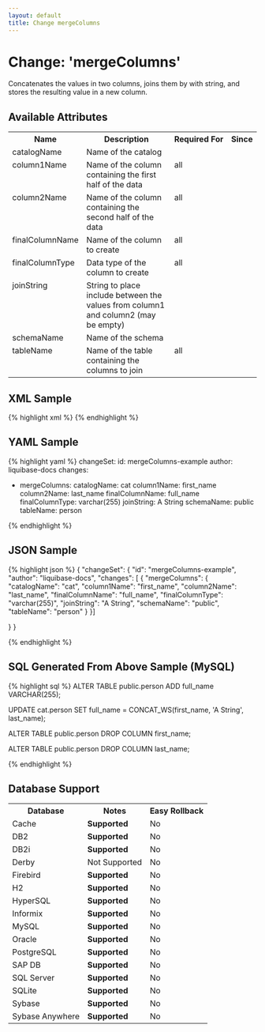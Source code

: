 ```yaml
---
layout: default
title: Change mergeColumns
---
```


<!-- ====================================================== -->
<!-- GENERATED BY ChangeDocGenerator DO NOT MODIFY MANUALLY -->
<!-- ====================================================== -->

# Change: 'mergeColumns'

Concatenates the values in two columns, joins them by with string, and stores the resulting value in a new column.

## Available Attributes ##

<table>
<tr><th>Name</th><th>Description</th><th>Required&nbsp;For</th><th>Since</th></tr>
<tr><td style='vertical-align: top'>catalogName</td><td>Name of the catalog</td><td style='vertical-align: top'></td><td style='vertical-align: top'></td></tr>
<tr><td style='vertical-align: top'>column1Name</td><td>Name of the column containing the first half of the data</td><td style='vertical-align: top'>all</td><td style='vertical-align: top'></td></tr>
<tr><td style='vertical-align: top'>column2Name</td><td>Name of the column containing the second half of the data</td><td style='vertical-align: top'>all</td><td style='vertical-align: top'></td></tr>
<tr><td style='vertical-align: top'>finalColumnName</td><td>Name of the column to create</td><td style='vertical-align: top'>all</td><td style='vertical-align: top'></td></tr>
<tr><td style='vertical-align: top'>finalColumnType</td><td>Data type of the column to create</td><td style='vertical-align: top'>all</td><td style='vertical-align: top'></td></tr>
<tr><td style='vertical-align: top'>joinString</td><td>String to place include between the values from column1 and column2 (may be empty)</td><td style='vertical-align: top'></td><td style='vertical-align: top'></td></tr>
<tr><td style='vertical-align: top'>schemaName</td><td>Name of the schema</td><td style='vertical-align: top'></td><td style='vertical-align: top'></td></tr>
<tr><td style='vertical-align: top'>tableName</td><td>Name of the table containing the columns to join</td><td style='vertical-align: top'>all</td><td style='vertical-align: top'></td></tr>
</table>

## XML Sample ##

{% highlight xml %}
<changeSet author="liquibase-docs" id="mergeColumns-example">
    <mergeColumns catalogName="cat"
            column1Name="first_name"
            column2Name="last_name"
            finalColumnName="full_name"
            finalColumnType="varchar(255)"
            joinString="A String"
            schemaName="public"
            tableName="person"/>
</changeSet>
{% endhighlight %}

## YAML Sample ##

{% highlight yaml %}
changeSet:
  id: mergeColumns-example
  author: liquibase-docs
  changes:
  - mergeColumns:
      catalogName: cat
      column1Name: first_name
      column2Name: last_name
      finalColumnName: full_name
      finalColumnType: varchar(255)
      joinString: A String
      schemaName: public
      tableName: person

{% endhighlight %}

## JSON Sample ##

{% highlight json %}
{
  "changeSet": {
    "id": "mergeColumns-example",
    "author": "liquibase-docs",
    "changes": [
      {
        "mergeColumns": {
          "catalogName": "cat",
          "column1Name": "first_name",
          "column2Name": "last_name",
          "finalColumnName": "full_name",
          "finalColumnType": "varchar(255)",
          "joinString": "A String",
          "schemaName": "public",
          "tableName": "person"
        }
      }]
    
  }
}

{% endhighlight %}

## SQL Generated From Above Sample (MySQL)

{% highlight sql %}
ALTER TABLE public.person ADD full_name VARCHAR(255);

UPDATE cat.person SET full_name = CONCAT_WS(first_name,
 'A String',
 last_name);

ALTER TABLE public.person DROP COLUMN first_name;

ALTER TABLE public.person DROP COLUMN last_name;


{% endhighlight %}

## Database Support

<table style='border:1;'>
<tr><th>Database</th><th>Notes</th><th>Easy Rollback</th></tr>
<tr><td>Cache</td><td><b>Supported</b></td><td>No</td></tr>
<tr><td>DB2</td><td><b>Supported</b></td><td>No</td></tr>
<tr><td>DB2i</td><td><b>Supported</b></td><td>No</td></tr>
<tr><td>Derby</td><td>Not Supported</td><td>No</td></tr>
<tr><td>Firebird</td><td><b>Supported</b></td><td>No</td></tr>
<tr><td>H2</td><td><b>Supported</b></td><td>No</td></tr>
<tr><td>HyperSQL</td><td><b>Supported</b></td><td>No</td></tr>
<tr><td>Informix</td><td><b>Supported</b></td><td>No</td></tr>
<tr><td>MySQL</td><td><b>Supported</b></td><td>No</td></tr>
<tr><td>Oracle</td><td><b>Supported</b></td><td>No</td></tr>
<tr><td>PostgreSQL</td><td><b>Supported</b></td><td>No</td></tr>
<tr><td>SAP DB</td><td><b>Supported</b></td><td>No</td></tr>
<tr><td>SQL Server</td><td><b>Supported</b></td><td>No</td></tr>
<tr><td>SQLite</td><td><b>Supported</b></td><td>No</td></tr>
<tr><td>Sybase</td><td><b>Supported</b></td><td>No</td></tr>
<tr><td>Sybase Anywhere</td><td><b>Supported</b></td><td>No</td></tr>
</table>
